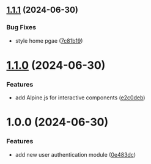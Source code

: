 ## [1.1.1](https://github.com/TanDuy03/ntanduy-bot/compare/v1.1.0...v1.1.1) (2024-06-30)


### Bug Fixes

* style home pgae ([7c81b19](https://github.com/TanDuy03/ntanduy-bot/commit/7c81b198ebb9280163e8ddf8bfbc016365fc7c52))

# [1.1.0](https://github.com/TanDuy03/ntanduy-bot/compare/v1.0.0...v1.1.0) (2024-06-30)


### Features

* add Alpine.js for interactive components ([e2c0deb](https://github.com/TanDuy03/ntanduy-bot/commit/e2c0deb5ed05b723de2d121cb50d388f776e6c7b))

# 1.0.0 (2024-06-30)


### Features

* add new user authentication module ([0e483dc](https://github.com/TanDuy03/ntanduy-bot/commit/0e483dcdb04f9822a790c2acf28535aa1fb458c6))
